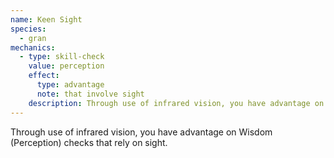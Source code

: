 ```yaml
---
name: Keen Sight
species:
  - gran
mechanics:
  - type: skill-check
    value: perception
    effect:
      type: advantage
      note: that involve sight
    description: Through use of infrared vision, you have advantage on Wisdom (Perception) checks that rely on sight.
---
```

Through use of infrared vision, you have advantage on Wisdom (Perception) checks that rely on sight.
